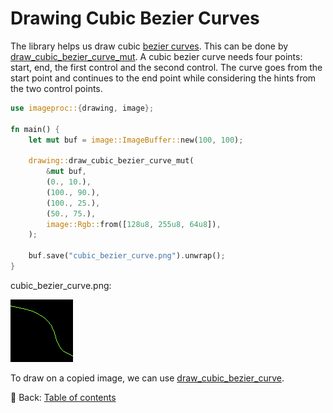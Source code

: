 # Drawing Cubic Bezier Curves

The library helps us draw cubic [bezier curves](https://en.wikipedia.org/wiki/B%C3%A9zier_curve).
This can be done by [draw_cubic_bezier_curve_mut](https://docs.rs/imageproc/latest/imageproc/drawing/fn.draw_cubic_bezier_curve_mut.html).
A cubic bezier curve needs four points: start, end, the first control and the second control.
The curve goes from the start point and continues to the end point while considering the hints from the two control points.

```rust
use imageproc::{drawing, image};

fn main() {
    let mut buf = image::ImageBuffer::new(100, 100);

    drawing::draw_cubic_bezier_curve_mut(
        &mut buf,
        (0., 10.),
        (100., 90.),
        (100., 25.),
        (50., 75.),
        image::Rgb::from([128u8, 255u8, 64u8]),
    );

    buf.save("cubic_bezier_curve.png").unwrap();
}
```

cubic_bezier_curve.png:

![cubic_bezier_curve](./image/cubic_bezier_curve.png)

To draw on a copied image, we can use [draw_cubic_bezier_curve](https://docs.rs/imageproc/latest/imageproc/drawing/fn.draw_cubic_bezier_curve.html).

<!-- :arrow_right:  Next:  -->

:blue_book: Back: [Table of contents](./../README.md)
